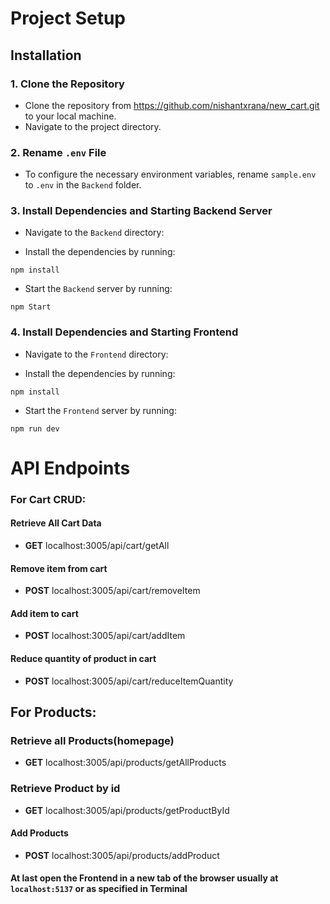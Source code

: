 # Project Setup

## Installation

### 1. Clone the Repository

- Clone the repository from https://github.com/nishantxrana/new_cart.git to your local machine.
- Navigate to the project directory.

### 2. Rename `.env` File

- To configure the necessary environment variables, rename `sample.env` to `.env` in the `Backend` folder.

### 3. Install Dependencies and Starting Backend Server

- Navigate to the `Backend` directory:

- Install the dependencies by running:

```
npm install
```

- Start the `Backend` server by running:

```
npm Start
```

### 4. Install Dependencies and Starting Frontend

- Navigate to the `Frontend` directory:

- Install the dependencies by running:

```
npm install
```

- Start the `Frontend` server by running:

```
npm run dev
```

# API Endpoints

### For Cart CRUD:

#### Retrieve All Cart Data

- **GET** localhost:3005/api/cart/getAll

#### Remove item from cart

- **POST** localhost:3005/api/cart/removeItem

#### Add item to cart

- **POST** localhost:3005/api/cart/addItem

#### Reduce quantity of product in cart

- **POST** localhost:3005/api/cart/reduceItemQuantity

## For Products:

### Retrieve all Products(homepage)

- **GET** localhost:3005/api/products/getAllProducts

### Retrieve Product by id

- **GET** localhost:3005/api/products/getProductById

#### Add Products

- **POST** localhost:3005/api/products/addProduct

#### At last open the Frontend in a new tab of the browser usually at `localhost:5137` or as specified in Terminal
